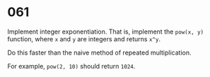 [_metadata_:number]:-      "61"
[_metadata_:difficulty]:-  "Medium"
[_metadata_:asker]:-       "Google"
[_metadata_:tags]:-        "math"

# 061

Implement integer exponentiation. That is, implement the `pow(x, y)` function, where `x` and `y` are integers and returns `x^y`.

Do this faster than the naive method of repeated multiplication.

For example, `pow(2, 10)` should return `1024`.
